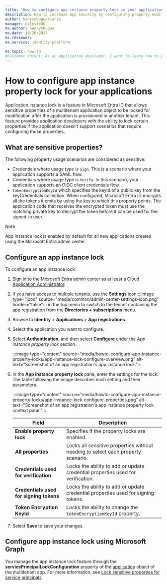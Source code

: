 ```yaml
---
title: "How to configure app instance property lock in your applications"
description: How to increase app security by configuring property modification locks for sensitive properties of the application.
author: henrymbuguakiarie
manager: CelesteDG
ms.author: henrymbugua
ms.date: 10/26/2023
ms.reviewer:
ms.service: identity-platform

ms.topic: how-to
#Customer intent: As an application developer, I want to learn how to protect properties of my application instance of being modified.
---
```


# How to configure app instance property lock for your applications

Application instance lock is a feature in Microsoft Entra ID that allows sensitive properties of a multitenant application object to be locked for modification after the application is provisioned in another tenant.
This feature provides application developers with the ability to lock certain properties if the application doesn't support scenarios that require configuring those properties.

## What are sensitive properties?

The following property usage scenarios are considered as sensitive:

- Credentials where usage type is `Sign`. This is a scenario where your application supports a SAML flow.
- Credentials where usage type is `Verify`. In this scenario, your application supports an OIDC client credentials flow.
- `TokenEncryptionKeyId` which specifies the keyId of a public key from the keyCredentials collection. When configured, Microsoft Entra ID encrypts all the tokens it emits by using the key to which this property points. The application code that receives the encrypted token must use the matching private key to decrypt the token before it can be used for the signed-in user.

> [!NOTE]
> App instance lock is enabled by default for all new applications created using the Microsoft Entra admin center.

## Configure an app instance lock


To configure an app instance lock:

1. Sign in to the [Microsoft Entra admin center](https://entra.microsoft.com) as at least a [Cloud Application Administrator](~/identity/role-based-access-control/permissions-reference.md#cloud-application-administrator).
1. If you have access to multiple tenants, use the **Settings** icon :::image type="icon" source="media/common/admin-center-settings-icon.png" border="false"::: in the top menu to switch to the tenant containing the app registration from the **Directories + subscriptions** menu.
1. Browse to **Identity** > **Applications** > **App registrations**.
1. Select the application you want to configure.
1. Select **Authentication**, and then select **Configure** under the *App instance property lock* section.

   :::image type="content" source="media/howto-configure-app-instance-property-locks/app-instance-lock-configure-overview.png" alt-text="Screenshot of an app registration's app instance lock.":::

1. In the **App instance property lock** pane, enter the settings for the lock. The table following the image describes each setting and their parameters.

   :::image type="content" source="media/howto-configure-app-instance-property-locks/app-instance-lock-configure-properties.png" alt-text="Screenshot of an app registration's app instance property lock context pane.":::

   | Field                                   | Description                                                                       |
   | --------------------------------------- | --------------------------------------------------------------------------------- |
   | **Enable property lock**                | Specifies if the property locks are enabled.                                      |
   | **All properties**                      | Locks all sensitive properties without needing to select each property scenario.  |
   | **Credentials used for verification**   | Locks the ability to add or update credential properties used for verification.   |
   | **Credentials used for signing tokens** | Locks the ability to add or update credential properties used for signing tokens. |
   | **Token Encryption KeyId**              | Locks the ability to change the `tokenEncryptionKeyId` property.                  |

1. Select **Save** to save your changes.

## Configure app instance lock using Microsoft Graph

You manage the app instance lock feature through the **servicePrincipalLockConfiguration** property of the [application](/graph/api/resources/application) object of the multitenant app. For more information, see [Lock sensitive properties for service principals](/graph/tutorial-applications-basics#lock-sensitive-properties-for-service-principals).
